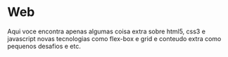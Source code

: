 # Web
Aqui voce encontra apenas algumas coisa extra sobre html5, css3 e javascript
 novas tecnologias como flex-box e grid
 e conteudo extra como pequenos desafios e etc.
